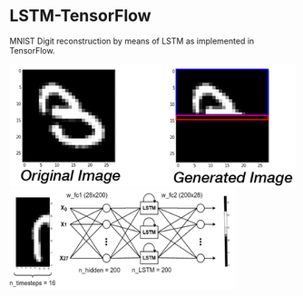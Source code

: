 # LSTM-TensorFlow
MNIST Digit reconstruction by means of LSTM as implemented in TensorFlow.

<img src="https://github.com/lopeLH/LSTM-TensorFlow/blob/master/exampleRun.gif" />
<img src="https://raw.githubusercontent.com/lopeLH/LSTM-TensorFlow/master/Captura.PNG"  width=400 height=175 />
